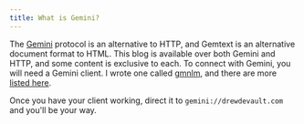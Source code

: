 ```yaml
---
title: What is Gemini?
---
```


The [Gemini](https://gemini.circumlunar.space/) protocol is an alternative to
HTTP, and Gemtext is an alternative document format to HTML. This blog is
available over both Gemini and HTTP, and some content is exclusive to each.
To connect with Gemini, you will need a Gemini client. I wrote one called
[gmnlm][gmni], and there are more [listed here][others].

[gmni]: https://git.sr.ht/~sircmpwn/gmni
[others]: https://gemini.circumlunar.space/clients.html

Once you have your client working, direct it to `gemini://drewdevault.com` and
you'll be your way.
